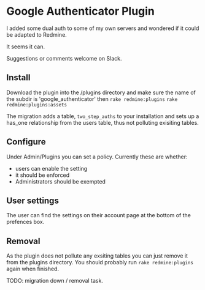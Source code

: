 # Google Authenticator Plugin

I added some dual auth to some of my own servers and wondered if it could be adapted to Redmine.

It seems it can.

Suggestions or comments welcome on Slack.

## Install
Download the plugin into the /plugins directory and make sure the name of the subdir is 'google_authenticator'
then
```rake redmine:plugins```
```rake redmine:plugins:assets```

The migration adds a table, ```two_step_auths``` to your installation and sets up a has_one relationship from the users table, 
thus not polluting exisiting tables. 

## Configure
Under Admin/Plugins you can set a policy. Currently these are whether:
+ users can enable the setting
+ it should be enforced
+ Administrators should be exempted

## User settings
The user can find the settings on their account page at the bottom of the prefences box.

## Removal
As the plugin does not pollute any exsiting tables you can just remove it from the plugins directory.
You should probably run ```rake redmine:plugins``` again when finished.

TODO: migration down / removal task.

